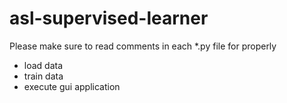 # asl-supervised-learner
Please make sure to read comments in each *.py file for properly 

* load data
* train data
* execute gui application

